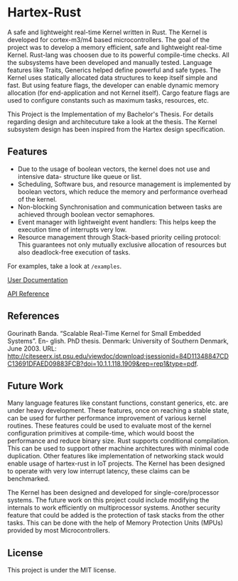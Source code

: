 # Hartex-Rust

A safe and lightweight real-time Kernel written in Rust. The Kernel is developed for cortex-m3/m4 based microcontrollers. The goal of the project was to develop a memory efficient, safe and lightweight real-time Kernel. Rust-lang was choosen due to its powerful compile-time checks. All the subsystems have been developed and manually tested. Language features like Traits, Generics helped define powerful and safe types. The Kernel uses statically allocated data structures to keep itself simple and fast. But using feature flags, the developer can enable dynamic memory allocation (for end-application and not Kernel itself). Cargo feature flags are used to configure constants such as maximum tasks, resources, etc. 

This Project is the Implementation of my Bachelor's Thesis. For details regarding design and architecuture take a look at the thesis. The Kernel subsystem design has been inspired from the Hartex design specification.

## Features

* Due to the usage of boolean vectors, the kernel does not use and intensive data- structure like queue or list. 
* Scheduling, Software bus, and resource management is implemented by boolean vectors, which reduce the memory and performance overhead of the kernel. 
* Non-blocking Synchronisation and communication between tasks are achieved through boolean vector semaphores. 
* Event manager with lightweight event handlers: This helps keep the execution time of interrupts very low. 
* Resource management through Stack-based priority ceiling protocol: This guarantees not only mutually exclusive allocation of resources but also deadlock-free execution of tasks.

For examples, take a look at `/examples`.

[User Documentation](https://docs.rs/hartex-rust/)

[API Reference](http://autonomous-cyber-physical-systems.github.io/hartex-rust)

## References

Gourinath Banda. “Scalable Real-Time Kernel for Small Embedded Systems”. En- glish. PhD thesis. Denmark: University of Southern Denmark, June 2003. URL: http://citeseerx.ist.psu.edu/viewdoc/download;jsessionid=84D11348847CDC13691DFAED09883FCB?doi=10.1.1.118.1909&rep=rep1&type=pdf.

## Future Work

Many language features like constant functions, constant generics, etc. are under heavy development. These features, once on reaching a stable state, can be used for further performance improvement of various kernel routines. These features could be used to evaluate most of the kernel configuration primitives at compile-time, which would boost the performance and reduce binary size. Rust supports conditional compilation. This can be used to support other machine architectures with minimal code duplication. Other features like implementation of networking stack would enable usage of hartex-rust in IoT projects. The Kernel has been designed to operate with very low interrupt latency, these claims can be benchmarked.

The Kernel has been designed and developed for single-core/processor systems. The future work on this project could include modifying the internals to work efficiently on multiprocessor systems. Another security feature that could be added is the protection of task stacks from the other tasks. This can be done with the help of Memory Protection Units (MPUs) provided by most Microcontrollers.

## License

This project is under the MIT license.
